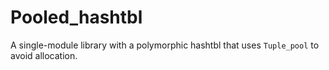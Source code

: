 # Pooled_hashtbl

A single-module library with a polymorphic hashtbl that uses
`Tuple_pool` to avoid allocation.
